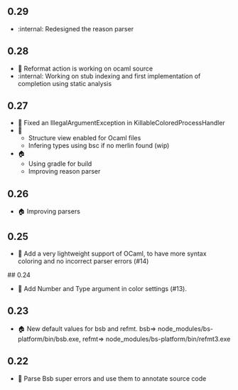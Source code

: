 ## 0.29

* :internal: Redesigned the reason parser

## 0.28

* :rocket: Reformat action is working on ocaml source
* :internal: Working on stub indexing and first implementation of completion using static analysis

## 0.27

* :bug: Fixed an IllegalArgumentException in KillableColoredProcessHandler</li>
* :rocket: 
  * Structure view enabled for Ocaml files
  * Infering types using bsc if no merlin found (wip)
* :house: 
  * Using gradle for build
  * Improving reason parser

## 0.26

* :house: Improving parsers

## 0.25

* :rocket: Add a very lightweight support of OCaml, to have more syntax coloring and no incorrect parser errors (#14)

## 0.24

* :nail_care: Add Number and Type argument in color settings (#13).

## 0.23

* :house: New default values for bsb and refmt. bsb=> node_modules/bs-platform/bin/bsb.exe, refmt=> node_modules/bs-platform/bin/refmt3.exe

## 0.22

* :rocket: Parse Bsb super errors and use them to annotate source code
